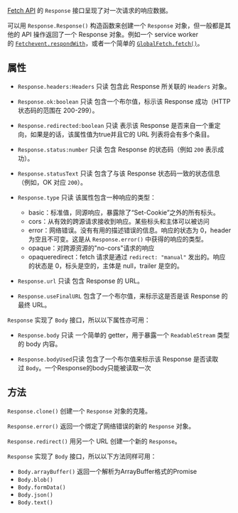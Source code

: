 [Fetch API](https://developer.mozilla.org/zh-CN/docs/Web/API/Fetch_API) 的 `Response` 接口呈现了对一次请求的响应数据。

可以用 `Response.Response()` 构造函数来创建一个 `Response` 对象，但一般都是其他的 API 操作返回了一个 Response 对象。例如一个 service worker 的 [`Fetchevent.respondWith`](https://developer.mozilla.org/zh-CN/docs/Web/API/FetchEvent/respondWith)，或者一个简单的 [`GlobalFetch.fetch()`](https://developer.mozilla.org/zh-CN/docs/Web/API/fetch)。
## 属性

 - `Response.headers:Headers` 只读
	包含此 Response 所关联的 `Headers` 对象。

 - `Response.ok:boolean` 只读
	包含一个布尔值，标示该 Response 成功（HTTP 状态码的范围在 200-299）。

 - `Response.redirected:boolean` 只读
	表示该 Response 是否来自一个重定向，如果是的话，该属性值为true并且它的 URL 列表将会有多个条目。

- `Response.status:number` 只读
	包含 Response 的状态码（例如 `200` 表示成功）。

- `Response.statusText` 只读
	包含了与该 Response 状态码一致的状态信息（例如，OK 对应 `200`）。

- `Response.type` 只读
	该属性包含一种响应的类型：
	- basic：标准值，同源响应，暴露除了“Set-Cookie”之外的所有标头。
	- cors：从有效的跨源请求接收到响应。某些标头和主体可以被访问
	- error：网络错误。没有有用的描述错误的信息。响应的状态为 0，header 为空且不可变。这是从 `Response.error()` 中获得的响应的类型。
	- opaque：对跨源资源的"no-cors"请求的响应
	- opaqueredirect：fetch 请求是通过 `redirect: "manual"` 发出的。响应的状态是 0，标头是空的，主体是 null，trailer 是空的。
- `Response.url` 只读
	包含 Response 的 URL。

- `Response.useFinalURL`
	包含了一个布尔值，来标示这是否是该 Response 的最终 URL。

`Response` 实现了 `Body` 接口，所以以下属性亦可用：

- `Response.body` 只读
	一个简单的 getter，用于暴露一个 `ReadableStream` 类型的 body 内容。

- `Response.bodyUsed`只读
	包含了一个布尔值来标示该 Response 是否读取过 `Body`。一个Response的body只能被读取一次
## 方法
`Response.clone()`
创建一个 `Response` 对象的克隆。

`Response.error()`
返回一个绑定了网络错误的新的 `Response` 对象。

`Response.redirect()`
用另一个 URL 创建一个新的 `Response`。

`Response` 实现了 `Body` 接口，所以以下方法同样可用：
- `Body.arrayBuffer()` 返回一个解析为ArrayBuffer格式的Promise
- `Body.blob()`
- `Body.formData()`
- `Body.json()`
- `Body.text()`
